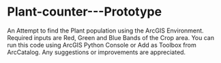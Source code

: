 # Plant-counter---Prototype

An Attempt to find the Plant population using the ArcGIS Environment. Required inputs are Red, Green and Blue Bands of the Crop area. 
You can run this code using ArcGIS Python Console or Add as Toolbox from ArcCatalog. Any suggestions or improvements are appreciated. 
